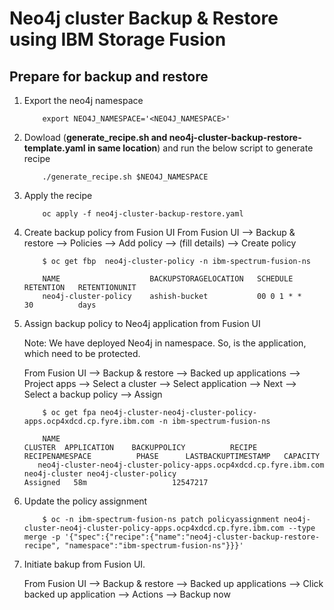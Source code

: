 # Neo4j cluster Backup & Restore using IBM Storage Fusion

## Prepare for backup and restore 

1. Export the neo4j namespace
    ```
        export NEO4J_NAMESPACE='<NEO4J_NAMESPACE>'
    ```
2. Dowload (**generate_recipe.sh and neo4j-cluster-backup-restore-template.yaml in same location**) and run the below script to generate recipe
    ```
        ./generate_recipe.sh $NEO4J_NAMESPACE
    ```
3. Apply the recipe
    ```
        oc apply -f neo4j-cluster-backup-restore.yaml
    ```    

2. Create backup policy from Fusion UI From Fusion UI --> Backup & restore --> Policies --> Add policy --> (fill details) --> Create policy
    ```
        $ oc get fbp  neo4j-cluster-policy -n ibm-spectrum-fusion-ns 

        NAME                    BACKUPSTORAGELOCATION   SCHEDULE      RETENTION   RETENTIONUNIT
        neo4j-cluster-policy    ashish-bucket           00 0 1 * *    30          days
    ```

3. Assign backup policy to Neo4j application from Fusion UI 
    
    Note: We have deployed Neo4j in <NAMESPACE> namespace. So, <NAMESPACE> is the application, which need to be protected.
    
    From Fusion UI --> Backup & restore --> Backed up applications --> Project apps --> Select a cluster --> Select application --> Next --> Select a backup policy --> Assign

    ```
        $ oc get fpa neo4j-cluster-neo4j-cluster-policy-apps.ocp4xdcd.cp.fyre.ibm.com -n ibm-spectrum-fusion-ns

        NAME                                                           CLUSTER  APPLICATION    BACKUPPOLICY          RECIPE   RECIPENAMESPACE          PHASE      LASTBACKUPTIMESTAMP   CAPACITY
       neo4j-cluster-neo4j-cluster-policy-apps.ocp4xdcd.cp.fyre.ibm.com          neo4j-cluster neo4j-cluster-policy                               Assigned   58m                   12547217
    ```

4. Update the policy assignment
    ```
        $ oc -n ibm-spectrum-fusion-ns patch policyassignment neo4j-cluster-neo4j-cluster-policy-apps.ocp4xdcd.cp.fyre.ibm.com --type merge -p '{"spec":{"recipe":{"name":"neo4j-cluster-backup-restore-recipe", "namespace":"ibm-spectrum-fusion-ns"}}}'

    ```

5. Initiate bakup from Fusion UI.

     From Fusion UI --> Backup & restore --> Backed up applications --> Click backed up application --> Actions --> Backup now

